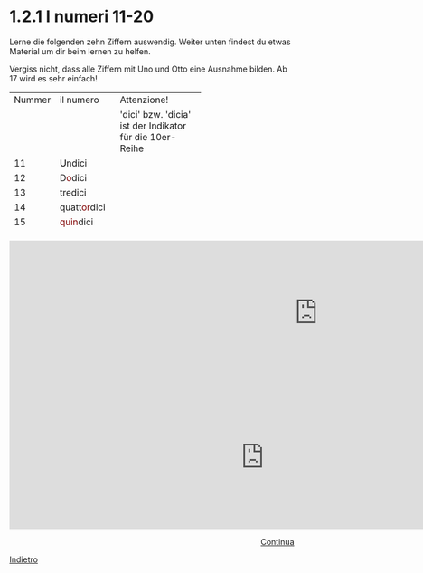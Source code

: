 <h1>1.2.1 I numeri 11-20 </h1>


<p>Lerne die folgenden zehn Ziffern auswendig. Weiter unten findest du etwas Material um dir beim lernen zu helfen.</p>
<p>Vergiss nicht, dass alle Ziffern mit Uno und Otto eine Ausnahme bilden. Ab 17 wird es sehr einfach!</p>
<table style="height: 246px; width: 339px;">
<tbody>
<tr>
<td style="width: 26px;">Nummer</td>
<td style="width: 70px;">il numero</td>
<td style="width: 219px;">Attenzione!</td>
</tr>
<tr>
<td style="width: 26px;">&nbsp;</td>
<td style="width: 70px;">&nbsp;</td>
<td style="width: 219px;">'dici' bzw. 'dicia' ist der Indikator f&uuml;r die 10er- Reihe</td>
</tr>
<tr>
<td style="width: 26px;">11</td>
<td style="width: 70px;"><span style="color: #000000;">U</span>ndici</td>
<td style="width: 219px;">&nbsp;</td>
</tr>
<tr>
<td style="width: 26px;">12</td>
<td style="width: 70px;">D<span style="color: #800000;">o</span>dici</td>
<td style="width: 219px;">&nbsp;</td>
</tr>
<tr>
<td style="width: 26px;">13</td>
<td style="width: 70px;">tredici</td>
<td style="width: 219px;">&nbsp;</td>
</tr>
<tr>
<td style="width: 26px;">14</td>
<td style="width: 70px;">quatt<span style="color: #800000;">or</span>dici</td>
<td style="width: 219px;">&nbsp;</td>
</tr>
<tr>
<td style="width: 26px;">15</td>
<td style="width: 70px;"><span style="color: #800000;">quin</span>dici</td>
<td style="width: 219px;">&nbsp;</td>
</tr>
<tr>
<td style="width: 26px;">16</td>
<td style="width: 70px;">sedici</td>
<td style="width: 219px;">se<del> i </del>dici</td>
</tr>
<tr>
<td style="width: 26px;">17</td>
<td style="width: 70px;"><strong><span style="color: #000000;">dicia</span></strong>sette</td>
<td style="width: 219px;">Ab 17 wird der Indikator f&uuml;r die Reihe vorne geschrieben!</td>
</tr>
<tr>
<td style="width: 26px;">18</td>
<td style="width: 70px;"><strong><span style="color: #993300;"><span style="color: #000000;">dici</span>o</span></strong>tto</td>
<td style="width: 219px;">'dicia' wird wegen dem Vokal zu 'dici' gek&uuml;rzt </td>
</tr>
<tr>
<td style="width: 26px;">19</td>
<td style="width: 70px;"><strong>dicia</strong>nove</td>
<td style="width: 219px;">&nbsp;</td>
</tr>
<tr>
<td style="width: 26px;">20</td>
<td style="width: 70px;">venti</td>
<td style="width: 219px;">'venti' ist der Indikator der 20er Reihe</td>
</tr>
<tr>
<td style="width: 26px;">21</td>
<td style="width: 70px;">ventuno</td>
<td style="width: 219px;">vent<del> i </del>uno wegen dem Vokal</td>
</tr>
<tr>
<td style="width: 26px;">22</td>
<td style="width: 70px;">ventidue</td>
<td style="width: 219px;">&nbsp;</td>
</tr>
<tr>
<td style="width: 26px;">23</td>
<td style="width: 70px;">ventitre</td>
<td style="width: 219px;">&nbsp;</td>
</tr>
<tr>
<td style="width: 26px;">24</td>
<td style="width: 70px;">ventiquattro</td>
<td style="width: 219px;">&nbsp;</td>
</tr>
<tr>
<td style="width: 26px;">25</td>
<td style="width: 70px;">venticinque</td>
<td style="width: 219px;">&nbsp;</td>
</tr>
<tr>
<td style="width: 26px;">26</td>
<td style="width: 70px;">ventisei</td>
<td style="width: 219px;">&nbsp;</td>
</tr>
<tr>
<td style="width: 26px;">27</td>
<td style="width: 70px;">ventisette</td>
<td style="width: 219px;">&nbsp;</td>
</tr>
<tr>
<td style="width: 26px;">28</td>
<td style="width: 70px;">ventotto</td>
  <td style="width: 219px;">vent<del> i </del>otto wegen dem Vokal</td>
</tr>
<tr>
<td style="width: 26px;">29</td>
<td style="width: 70px;">ventinove</td>
<td style="width: 219px;">&nbsp;</td>
</tr>
<tr>
<td style="width: 26px;">30</td>
<td style="width: 70px;">trenta</td>
<td style="width: 219px;">'trent' ist der Indikator der 30er Reihe</td>
</tr>
<tr>
<td style="width: 26px;">40</td>
<td style="width: 70px;">quaranta</td>
<td style="width: 219px;">&nbsp;</td>
</tr>
<tr>
<td style="width: 26px;">50</td>
<td style="width: 70px;">cinquanta</td>
<td style="width: 219px;">&nbsp;</td>
</tr>
<tr>
<td style="width: 26px;">60</td>
<td style="width: 70px;">se<strong>ss</strong>anta</td>
<td style="width: 219px;">&nbsp;</td>
</tr>
<tr>
<td style="width: 26px;">70</td>
<td style="width: 70px;">se<strong>tt</strong>anta</td>
<td style="width: 219px;">&nbsp;</td>
</tr>
<tr>
<td style="width: 26px;">80</td>
<td style="width: 70px;">ottanta</td>
<td style="width: 219px;">&nbsp;</td>
</tr>
<tr>
<td style="width: 26px;">90</td>
<td style="width: 70px;">novanta</td>
<td style="width: 219px;">&nbsp;</td>
</tr>
<tr>
<td style="width: 26px;">100</td>
<td style="width: 70px;">cento</td>
<td style="width: 219px;">&nbsp;</td>
</tr>
</tbody>
</table>

<iframe src="https://h5p.org/h5p/embed/406758" width="1090" height="255" frameborder="0" allowfullscreen="allowfullscreen"></iframe><script src="https://h5p.org/sites/all/modules/h5p/library/js/h5p-resizer.js" charset="UTF-8"></script>


<iframe src="https://h5p.org/h5p/embed/406758" width="899" height="255" frameborder="0" allowfullscreen="allowfullscreen"></iframe><script src="https://h5p.org/sites/all/modules/h5p/library/js/h5p-resizer.js" charset="UTF-8"></script>



<p>
<a style="float:right;" href="numeri3.html">Continua</a>
</p>
<div style="clear:both;">  </div>

<p>
<a style="float:left;" href="numeri.html">Indietro</a>
</p>
<div style="clear:both;">  </div>
